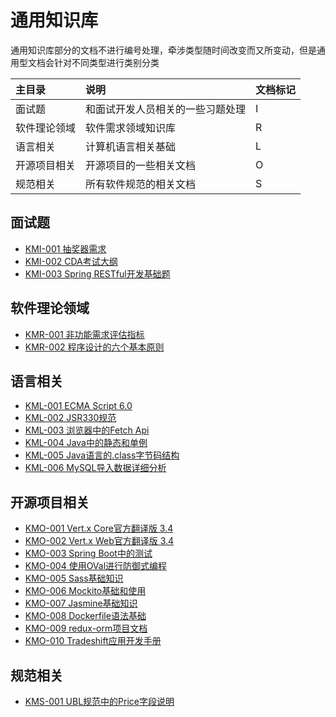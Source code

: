# 通用知识库

通用知识库部分的文档不进行编号处理，牵涉类型随时间改变而又所变动，但是通用型文档会针对不同类型进行类别分类

| 主目录 | 说明 | 文档标记 |
| :--- | :--- | :--- |
| 面试题 | 和面试开发人员相关的一些习题处理 | I |
| 软件理论领域 | 软件需求领域知识库 | R |
| 语言相关 | 计算机语言相关基础 | L |
| 开源项目相关 | 开源项目的一些相关文档 | O |
| 规范相关 | 所有软件规范的相关文档 | S |

## 面试题

* [KMI-001 抽奖器需求](interview/kmi-001-chou-jiang-qi-xu-qiu.html)
* [KMI-002 CDA考试大纲](interview/kmi-002-cdakao-shi-da-gang.html)
* [KMI-003 Spring RESTful开发基础题](interview/kmi-003-spring-restfulkai-fa-ji-chu-ti.html)

## 软件理论领域

* [KMR-001 非功能需求评估指标](software-concept/kmr-002-fei-gong-neng-xu-qiu-ping-gu-zhi-biao.html)
* [KMR-002 程序设计的六个基本原则](software-concept/kmr-002-cheng-xu-she-ji-de-liu-ge-ji-ben-yuan-ze.html)

## 语言相关

* [KML-001 ECMA Script 6.0](computer-language/kml-001-ecma-script-60.html)
* [KML-002 JSR330规范](computer-language/kml-002-jsr330gui-fan.html)
* [KML-003 浏览器中的Fetch Api](computer-language/kml-003-liu-lan-qi-zhong-de-fetch-api.html)
* [KML-004 Java中的静态和单例](computer-language/kml-004-javazhong-de-jing-tai-he-dan-li.html)
* [KML-005 Java语言的.class字节码结构](computer-language/kml-005-javayu-yan-7684-class-zi-jie-ma-jie-gou.html)
* [KML-006 MySQL导入数据详细分析](computer-language/kml-006-mysqldao-ru-shu-ju-xiang-xi-fen-xi.md)

## 开源项目相关

* [KMO-001 Vert.x Core官方翻译版 3.4](open-source/kmo-001-vertx-coreguan-fang-fan-yi-ban-3-4.html)
* [KMO-002 Vert.x Web官方翻译版 3.4](open-source/kmo-002-vertx-webguan-fang-fan-yi-ban-3-4.html)
* [KMO-003 Spring Boot中的测试](open-source/kmo-004-spring-bootzhong-de-ce-shi.html)
* [KMO-004 使用OVal进行防御式编程](open-source/kmo-005-shi-yong-oval-jin-xing-fang-yu-shi-bian-cheng.html)
* [KMO-005 Sass基础知识](open-source/kmo-006-sassji-chu-zhi-shi.html)
* [KMO-006 Mockito基础和使用](open-source/kmo-007-mockitoji-chu-he-shi-yong.html)
* [KMO-007 Jasmine基础知识](open-source/kmo-008-jasmineji-chu-zhi-shi.html)
* [KMO-008 Dockerfile语法基础](open-source/kmo-010-dockerfileyu-fa-ji-chu.html)
* [KMO-009 redux-orm项目文档](open-source/kmo-009-redux-ormxiang-mu-wen-dang.html)
* [KMO-010 Tradeshift应用开发手册](open-source/kmo-010-tradeshiftying-yong-kai-fa-shou-ce.html)

## 规范相关

* [KMS-001 UBL规范中的Price字段说明](specification/kms-001-ublgui-fan-zhong-de-price-zi-duan-shuo-ming.html)



